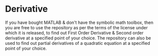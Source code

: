 # Derivative
If you have bought MATLAB &amp; don't have the symbolic math toolbox, then you are free to use the repository as per the terms of the license under which it is released, to find out First Order Derivative &amp; Second order derivative at a specified point of your choice. The repository can also be used to find out partial derivatives of a quadratic equation at a specified point of your choice.
